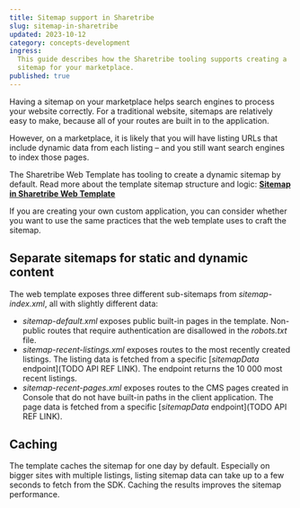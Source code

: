 ```yaml
---
title: Sitemap support in Sharetribe
slug: sitemap-in-sharetribe
updated: 2023-10-12
category: concepts-development
ingress:
  This guide describes how the Sharetribe tooling supports creating a
  sitemap for your marketplace.
published: true
---
```


Having a sitemap on your marketplace helps search engines to process
your website correctly. For a traditional website, sitemaps are
relatively easy to make, because all of your routes are built in to the
application.

However, on a marketplace, it is likely that you will have listing URLs
that include dynamic data from each listing – and you still want search
engines to index those pages.

<info>

The Sharetribe Web Template has tooling to create a dynamic sitemap by
default. Read more about the template sitemap structure and logic:
**[Sitemap in Sharetribe Web Template](/sitemap-in-template)**

</info>

If you are creating your own custom application, you can consider
whether you want to use the same practices that the web template uses to
craft the sitemap.

## Separate sitemaps for static and dynamic content

The web template exposes three different sub-sitemaps from
_sitemap-index.xml_, all with slightly different data:

- _sitemap-default.xml_ exposes public built-in pages in the template.
  Non-public routes that require authentication are disallowed in the
  _robots.txt_ file.
- _sitemap-recent-listings.xml_ exposes routes to the most recently
  created listings. The listing data is fetched from a specific
  [_sitemapData_ endpoint](TODO API REF LINK). The endpoint returns the
  10 000 most recent listings.
- _sitemap-recent-pages.xml_ exposes routes to the CMS pages created in
  Console that do not have built-in paths in the client application. The
  page data is fetched from a specific [_sitemapData_ endpoint](TODO API
  REF LINK).

## Caching

The template caches the sitemap for one day by default. Especially on
bigger sites with multiple listings, listing sitemap data can take up to
a few seconds to fetch from the SDK. Caching the results improves the
sitemap performance.
